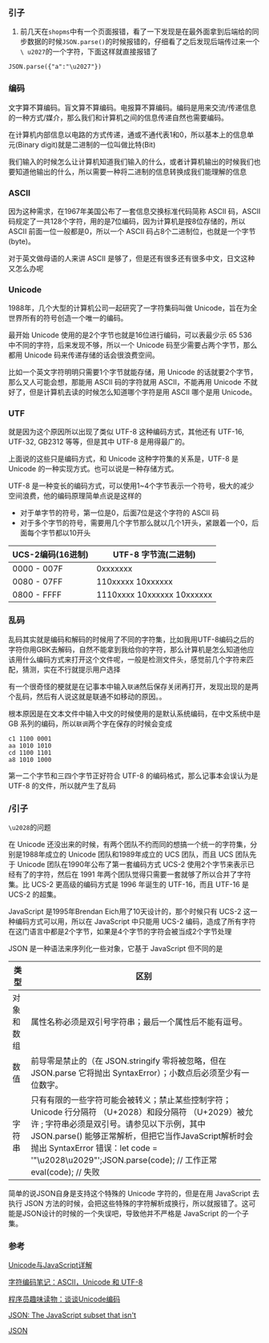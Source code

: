 ### 引子
1. 前几天在`shopms`中有一个页面报错，看了一下发现是在最外面拿到后端给的同步数据的时候`JSON.parse()`的时候报错的，仔细看了之后发现后端传过来一个`\ u2027`的一个字符，下面这样就直接报错了
```
JSON.parse({"a":"\u2027"})
```

### 编码
文字算不算编码。盲文算不算编码。电报算不算编码。编码是用来交流/传递信息的一种方式/媒介，那么我们和计算机之间的信息传递自然也需要编码。  

在计算机内部信息以电路的方式传递，通或不通代表1和0，所以基本上的信息单元(Binary digit)就是二进制的一位叫做比特(Bit)

我们输入的时候怎么让计算机知道我们输入的什么，或者计算机输出的时候我们也要知道他输出的什么，所以需要一种将二进制的信息转换成我们能理解的信息


### ASCII
因为这种需求，在1967年美国公布了一套信息交换标准代码简称 ASCII 码，ASCII 码规定了一共128个字符，用的是7位编码，因为计算机是按8位存储的，所以 ASCII 前面一位一般都是0，所以一个 ASCII 码占8个二进制位，也就是一个字节(byte)。

对于英文做母语的人来讲 ASCII 是够了，但是还有很多还有很多中文，日文这种又怎么办呢

### Unicode
1988年，几个大型的计算机公司一起研究了一字符集码叫做 Unicode，旨在为全世界所有的符号创造一个唯一的编码。  

最开始 Unicode 使用的是2个字节也就是16位进行编码，可以表最少示 65 536 中不同的字符，后来发现不够，所以一个 Unicode 码至少需要占两个字节，那么都用 Unicode 码来传递存储的话会很浪费空间。  

比如一个英文字符明明只需要1个字节就能存储，用 Unicode 的话就要2个字节，那么又人可能会想，那能用 ASCII 码的字符就用 ASCII，不能再用 Unicode 不就好了，但是计算机去读的时候怎么知道哪个字符是用 ASCII 哪个是用 Unicode。

### UTF
就是因为这个原因所以出现了类似 UTF-8 这种编码方式，其他还有 UTF-16, UTF-32, GB2312 等等，但是其中 UTF-8 是用得最广的。  

上面说的这些只是编码方式，和 Unicode 这种字符集的关系是，UTF-8 是 Unicode 的一种实现方式。也可以说是一种存储方式。

UTF-8 是一种变长的编码方式，可以使用1~4个字节表示一个符号，极大的减少空间浪费，他的编码原理简单点说是这样的
- 对于单字节的符号，第一位是0，后面7位是这个字符的 ASCII 码
- 对于多个字节的符号，需要用几个字节那么就以几个1开头，紧跟着一个0，后面每个字节都以10开头

UCS-2编码(16进制)| UTF-8 字节流(二进制)
---|---
0000 - 007F | 0xxxxxxx
0080 - 07FF | 110xxxxx 10xxxxxx
0800 - FFFF | 1110xxxx 10xxxxxx 10xxxxxx

### 乱码
乱码其实就是编码和解码的时候用了不同的字符集，比如我用UTF-8编码之后的字符你用GBK去解码，自然不能拿到我给你的字符，那么计算机是怎么知道他应该用什么编码方式来打开这个文件呢，一般是检测文件头，感觉前几个字符来匹配，猜测，实在不行就提示用户选择


有一个很奇怪的梗就是在记事本中输入`联通`然后保存关闭再打开，发现出现的是两个乱码，然后有人说这就是联通不如移动的原因。。  

根本原因是在文本文件中输入中文的时候使用的是默认系统编码，在中文系统中是 GB 系列的编码，所以`联调`两个字在保存的时候会变成
```
c1 1100 0001 
aa 1010 1010 
cd 1100 1101 
a8 1010 1000 
```
第一二个字节和三四个字节正好符合 UTF-8 的编码格式，那么记事本会误认为是 UTF-8 的文件，所以就产生了乱码


### /引子
`\u2028`的问题  


在 Unicode 还没出来的时候，有两个团队不约而同的想搞一个统一的字符集，分别是1988年成立的 Unicode 团队和1989年成立的 UCS 团队，而且 UCS 团队先于 Unicode 团队在1990年公布了第一套编码方式 UCS-2 使用2个字节来表示已经有了的字符，然后在 1991 年两个团队觉得只需要一套就够了所以合并了字符集。比 UCS-2 更高级的编码方式是 1996 年诞生的 UTF-16，而且 UTF-16 是 UCS-2 的超集。  

JavaScript 是1995年Brendan Eich用了10天设计的，那个时候只有 UCS-2 这一种编码方式可以用，所以在 JavaScript 中只能用 UCS-2 编码，造成了所有字符在这门语言中都是2个字节，如果是4个字节的字符会被当成2个字节处理

JSON 是一种语法来序列化一些对象，它基于 JavaScript 但不同的是

类型 | 区别
---|---
对象和数组| 属性名称必须是双引号字符串；最后一个属性后不能有逗号。
数值 | 前导零是禁止的（在 JSON.stringify 零将被忽略，但在 JSON.parse 它将抛出 SyntaxError）；小数点后必须至少有一位数字。
字符串 | 只有有限的一些字符可能会被转义；禁止某些控制字符；Unicode 行分隔符 （U+2028）和段分隔符 （U+2029）被允许 ; 字符串必须是双引号。请参见以下示例，其中 JSON.parse() 能够正常解析，但把它当作JavaScript解析时会抛出 SyntaxError 错误：let code = '"\u2028\u2029"';JSON.parse(code);  // 工作正常eval(code);  // 失败


简单的说JSON自身是支持这个特殊的 Unicode 字符的，但是在用 JavaScript 去执行 JSON 方法的时候，会把这些特殊的字符解析成换行，所以就报错了。这可能是JSON设计的时候的一个失误吧，导致他并不严格是 JavaScript 的一个子集。

### 参考
[Unicode与JavaScript详解](http://www.ruanyifeng.com/blog/2014/12/unicode.html)

[字符编码笔记：ASCII，Unicode 和 UTF-8](http://www.ruanyifeng.com/blog/2007/10/ascii_unicode_and_utf-8.html)

[程序员趣味读物：谈谈Unicode编码](http://pcedu.pconline.com.cn/empolder/gj/other/0505/616631_all.html#content_page_2/)

[JSON: The JavaScript subset that isn't](http://timelessrepo.com/json-isnt-a-javascript-subset/)

[JSON](https://developer.mozilla.org/zh-CN/docs/Web/JavaScript/Reference/Global_Objects/JSON)